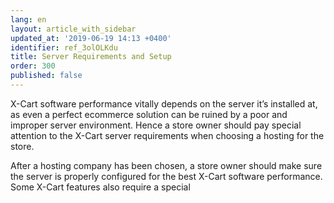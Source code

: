 ```yaml
---
lang: en
layout: article_with_sidebar
updated_at: '2019-06-19 14:13 +0400'
identifier: ref_3olOLKdu
title: Server Requirements and Setup
order: 300
published: false
---
```

X-Cart software performance vitally depends on the server it’s installed at, as even a perfect ecommerce solution can be ruined by a poor and improper server environment. Hence a store owner should pay special attention to the X-Cart server requirements when choosing a hosting for the store.

After a hosting company has been chosen, a store owner should make sure the server is properly configured for the best X-Cart software performance. Some X-Cart features also require a special 
